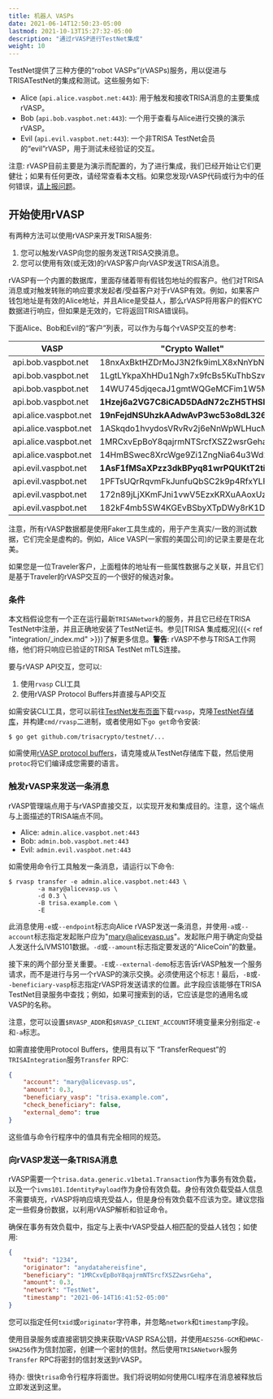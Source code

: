 ```yaml
---
title: 机器人 VASPs
date: 2021-06-14T12:50:23-05:00
lastmod: 2021-10-13T15:27:32-05:00
description: "通过rVASP进行TestNet集成"
weight: 10
---
```


TestNet提供了三种方便的“robot VASPs”(rVASPs)服务，用以促进与TRISATestNet的集成和测试。这些服务如下:

- Alice (`api.alice.vaspbot.net:443`): 用于触发和接收TRISA消息的主要集成rVASP。
- Bob (`api.bob.vaspbot.net:443`): 一个用于查看与Alice进行交换的演示rVASP。
- Evil (`api.evil.vaspbot.net:443`): 一个非TRISA TestNet会员的“evil”rVASP，用于测试未经验证的交互。

注意: rVASP目前主要是为演示而配置的，为了进行集成，我们已经开始让它们更健壮；如果有任何更改，请经常查看本文档。如果您发现rVASP代码或行为中的任何错误，[请上报问题](https://github.com/trisacrypto/testnet/issues)。

## 开始使用rVASP

有两种方法可以使用rVASP来开发TRISA服务:

1. 您可以触发rVASP向您的服务发送TRISA交换消息。
2. 您可以使用有效(或无效)的rVASP客户向rVASP发送TRISA消息。

rVASP有一个内置的数据库，里面存储着带有假钱包地址的假客户。他们对TRISA消息或对触发转账的响应要求发起者/受益客户对于rVASP有效。例如，如果客户钱包地址是有效的Alice地址，并且Alice是受益人，那么rVASP将用客户的假KYC数据进行响应，但如果是无效的，它将返回TRISA错误码。

下面Alice、Bob和Evil的“客户”列表，可以作为与每个rVASP交互的参考:

| VASP                  | "Crypto Wallet"                    | Email                 |
|-----------------------|------------------------------------|-----------------------|
| api.bob.vaspbot.net   | 18nxAxBktHZDrMoJ3N2fk9imLX8xNnYbNh | robert@bobvasp.co.uk  |
| api.bob.vaspbot.net   | 1LgtLYkpaXhHDu1Ngh7x9fcBs5KuThbSzw | george@bobvasp.co.uk  |
| api.bob.vaspbot.net   | 14WU745djqecaJ1gmtWQGeMCFim1W5MNp3 | larry@bobvasp.co.uk   |
| api.bob.vaspbot.net   | **1Hzej6a2VG7C8iCAD5DAdN72cZH5THSMt9** | fred@bobvasp.co.uk    |
| api.alice.vaspbot.net | **19nFejdNSUhzkAAdwAvP3wc53o8dL326QQ** | sarah@alicevasp.us    |
| api.alice.vaspbot.net | 1ASkqdo1hvydosVRvRv2j6eNnWpWLHucMX | mary@alicevasp.us     |
| api.alice.vaspbot.net | 1MRCxvEpBoY8qajrmNTSrcfXSZ2wsrGeha | alice@alicevasp.us    |
| api.alice.vaspbot.net | 14HmBSwec8XrcWge9Zi1ZngNia64u3Wd2v | jane@alicevasp.us     |
| api.evil.vaspbot.net  | **1AsF1fMSaXPzz3dkBPyq81wrPQUKtT2tiz** | gambler@evilvasp.gg   |
| api.evil.vaspbot.net  | 1PFTsUQrRqvmFkJunfuQbSC2k9p4RfxYLF | voldemort@evilvasp.gg |
| api.evil.vaspbot.net  | 172n89jLjXKmFJni1vwV5EzxKRXuAAoxUz | launderer@evilvasp.gg |
| api.evil.vaspbot.net  | 182kF4mb5SW4KGEvBSbyXTpDWy8rK1Dpu  | badnews@evilvasp.gg   |

注意，所有rVASP数据都是使用Faker工具生成的，用于产生真实/一致的测试数据，它们完全是虚构的。例如，Alice VASP(一家假的美国公司)的记录主要是在北美。

如果您是一位Traveler客户，上面粗体的地址有一些属性数据与之关联，并且它们是基于Traveler的rVASP交互的一个很好的候选对象。

### 条件

本文档假设您有一个正在运行最新`TRISANetwork`的服务，并且它已经在TRISA TestNet中注册，并且正确地安装了TestNet证书。参见[TRISA 集成概况]({{< ref "integration/_index.md" >}})了解更多信息。**警告**: rVASP不参与TRISA工作网络，他们将只响应已验证的TRISA TestNet mTLS连接。

要与rVASP API交互，您可以:

1. 使用`rvasp` CLI工具
2. 使用rVASP Protocol Buffers并直接与API交互

如需安装CLI工具，您可以前往[TestNet发布页面](https://github.com/trisacrypto/testnet/releases)下载`rvasp`，克隆[TestNet存储库](https://github.com/trisacrypto/testnet/)，并构建`cmd/rvasp`二进制，或者使用如下`go get`命令安装:

```
$ go get github.com/trisacrypto/testnet/...
```

如需使用[rVASP protocol buffers](https://github.com/trisacrypto/testnet/tree/main/proto/rvasp/v1)，请克隆或从TestNet存储库下载，然后使用`protoc`将它们编译成您需要的语言。

### 触发rVASP来发送一条消息

rVASP管理端点用于与rVASP直接交互，以实现开发和集成目的。注意，这个端点与上面描述的TRISA端点不同。

- Alice: `admin.alice.vaspbot.net:443`
- Bob: `admin.bob.vaspbot.net:443`
- Evil: `admin.evil.vaspbot.net:443`

如需使用命令行工具触发一条消息，请运行以下命令:

```
$ rvasp transfer -e admin.alice.vaspbot.net:443 \
        -a mary@alicevasp.us \
        -d 0.3 \
        -B trisa.example.com \
        -E
```

此消息使用`-e`或`--endpoint`标志向Alice rVASP发送一条消息，并使用`-a`或`--account`标志指定发起账户应为"mary@alicevasp.us"。发起账户用于确定向受益人发送什么IVMS101数据。`-d`或`--amount`标志指定要发送的“AliceCoin”的数量。

接下来的两个部分至关重要。`-E`或`--external-demo`标志告诉rVASP触发一个服务请求，而不是进行与另一个rVASP的演示交换。必须使用这个标志！最后，`-B`或`--beneficiary-vasp`标志指定rVASP将发送请求的位置。此字段应该能够在TRISA TestNet目录服务中查找；例如，如果可搜索到的话，它应该是您的通用名或VASP的名称。

注意，您可以设置`$RVASP_ADDR`和`$RVASP_CLIENT_ACCOUNT`环境变量来分别指定`-e`和`-a`标志。

如需直接使用Protocol Buffers，使用具有以下 “TransferRequest”的`TRISAIntegration`服务`Transfer` RPC:

```json
{
    "account": "mary@alicevasp.us",
    "amount": 0.3,
    "beneficiary_vasp": "trisa.example.com",
    "check_beneficiary": false,
    "external_demo": true
}
```

这些值与命令行程序中的值具有完全相同的规范。

### 向rVASP发送一条TRISA消息

rVASP需要一个`trisa.data.generic.v1beta1.Transaction`作为事务有效负载，以及一个`ivms101.IdentityPayload`作为身份有效负载。身份有效负载受益人信息不需要填充，rVASP将响应填充受益人，但是身份有效负载不应该为空。建议您指定一些假身份数据，以利用rVASP解析和验证命令。

确保在事务有效负载中，指定与上表中rVASP受益人相匹配的受益人钱包；如使用:

```json
{
    "txid": "1234",
    "originator": "anydatahereisfine",
    "beneficiary": "1MRCxvEpBoY8qajrmNTSrcfXSZ2wsrGeha",
    "amount": 0.3,
    "network": "TestNet",
    "timestamp": "2021-06-14T16:41:52-05:00"
}
```

您可以指定任何`txid`或`originator`字符串，并忽略`network`和`timestamp`字段。

使用目录服务或直接密钥交换来获取rVASP RSA公钥，并使用`AES256-GCM`和`HMAC-SHA256`作为信封加密，创建一个密封的信封。然后使用`TRISANetwork`服务`Transfer` RPC将密封的信封发送到rVASP。

待办: 很快`trisa`命令行程序将面世。我们将说明如何使用CLI程序在消息被释放后立即发送到这里。
